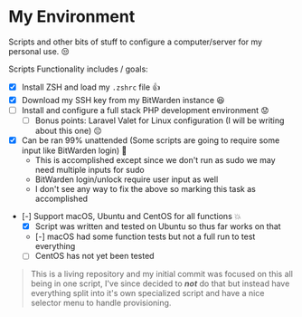# My Environment
Scripts and other bits of stuff to configure a computer/server for my personal use. :unamused:

Scripts Functionality includes / goals:

- [X] Install ZSH and load my `.zshrc` file :thumbsup:
- [X] Download my SSH key from my BitWarden instance :satisfied:
- [ ] Install and configure a full stack PHP development environment :worried:
  - [ ] Bonus points: Laravel Valet for Linux configuration (I will be writing about this one) :pensive:
- [X] Can be ran 99% unattended (Some scripts are going to require some input like BitWarden login) :muscle:
  - This is accomplished except since we don't run as sudo we may need multiple inputs for sudo
  - BitWarden login/unlock require user input as well
  - I don't see any way to fix the above so marking this task as accomplished
- [-] Support macOS, Ubuntu and CentOS for all functions :boom:
  - [X] Script was written and tested on Ubuntu so thus far works on that
  - [-] macOS had some function tests but not a full run to test everything
  - [ ] CentOS has not yet been tested
  
> This is a living repository and my initial commit was focused on this all being in one script, I've since decided to **_not_** do that but instead have everything split into it's own specialized script and have a nice selector menu to handle provisioning.
